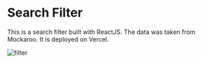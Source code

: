 # Search Filter

This is a search filter built with ReactJS. The data was taken from Mockaroo. It is deployed on Vercel.

![filter](https://user-images.githubusercontent.com/71913145/218213314-9cc374b8-527d-4db1-a5c9-29709ce736b3.png)
